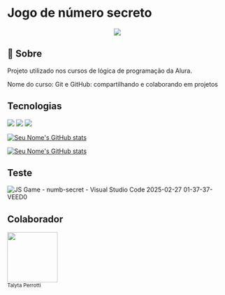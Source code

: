 <h1>Jogo de número secreto</h1>
<div align="center">

  <img src="https://img.shields.io/badge/status-desenvolvimento-green?style=for-the-badge">

</div>
<h2> 📝 Sobre</h2>
<p>Projeto utilizado nos cursos de lógica de programação da Alura.</p>
<p>Nome do curso: Git e GitHub: compartilhando e colaborando em projetos  </p>

## Tecnologias
<div>
  <img src="https://img.shields.io/badge/HTML-violet?style=flat&logo=html5&logoColor-white">
  <img src="https://img.shields.io/badge/CSS-blue?style=flat&logo=css3&logoColor-white">
  <img src="https://img.shields.io/badge/JavaScripst-orange?style=flat&logo=javascript&logoColor-black">
</div>

[![Seu Nome's GitHub stats](https://github-readme-stats.vercel.app/api?username=SEUNOME&show_icons=true&theme=radical&hide=contribs,prs)](https://github.com/anuraghazra/github-readme-stats)

[![Seu Nome's GitHub stats](https://github-readme-stats.vercel.app/api?username=SEUNOME&show_icons=true)](https://github.com/anuraghazra/github-readme-stats)

## Teste

![JS Game - numb-secret - Visual Studio Code 2025-02-27 01-37-37-VEED0](https://github.com/user-attachments/assets/741bd964-ba1e-43dd-92f2-0e01d49354b2)

## Colaborador
<img loading="lazy" src="https://github.com/user-attachments/assets/8574ae05-d0c5-402d-8c1a-bfab17bdf955" width=115><br><sub>Talyta Perrotti</sub>

